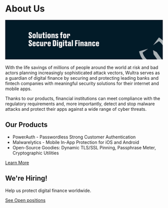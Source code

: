 # About Us

![Wultra](https://github.com/wultra/.github/blob/main/profile/cover.png?raw=true)

With the life savings of millions of people around the world at risk and bad actors planning increasingly sophisticated attack vectors, Wultra serves as a guardian of digital finance by securing and protecting leading banks and fintech companies with meaningful security solutions for their internet and mobile apps.

Thanks to our products, financial institutions can meet compliance with the regulatory requirements and, more importantly, detect and stop malware attacks and protect their apps against a wide range of cyber threats.

## Our Products

- PowerAuth - Passwordless Strong Customer Authentication
- Malwarelytics - Mobile In-App Protection for iOS and Android
- Open-Source Goodies: Dynamic TLS/SSL Pinning, Passphrase Meter, Cryptographic Utilities

[Learn More](https://www.wultra.com/?utm_source=github&utm_medium=profile_readme&utm_campaign=github_intro)

## We're Hiring!

Help us protect digital finance worldwide.

[See Open positions](https://www.wultra.com/careers?utm_source=github&utm_medium=profile_readme&utm_campaign=github_intro)

